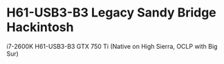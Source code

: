 # H61-USB3-B3 Legacy Sandy Bridge Hackintosh
i7-2600K
H61-USB3-B3
GTX 750 Ti (Native on High Sierra, OCLP with Big Sur)
